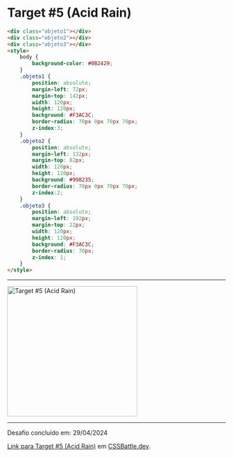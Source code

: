 # Target #5 (Acid Rain)

```HTML
<div class="objeto1"></div>
<div class="objeto2"></div>
<div class="objeto3"></div>
<style>
    body {
        background-color: #0B2429;
    }
    .objeto1 {
        position: absolute;
        margin-left: 72px;
        margin-top: 142px;
        width: 120px;
        height: 120px;
        background: #F3AC3C;
        border-radius: 70px 0px 70px 70px;
        z-index:3;
    }
    .objeto2 {
        position: absolute;
        margin-left: 132px;
        margin-top: 82px;
        width: 120px;
        height: 120px;
        background: #998235;
        border-radius: 70px 0px 70px 70px;
        z-index:2;
    }
    .objeto3 {
        position: absolute;
        margin-left: 192px;
        margin-top: 22px;
        width: 120px;
        height: 120px;
        background: #F3AC3C;
        border-radius: 70px;
        z-index: 1;
    }
</style>
```

---
<img src="https://cssbattle.dev/targets/5.png" title="Target #5 (Acid Rain)" width="300px">

---

Desafio concluído em: 29/04/2024

[Link para Target #5 (Acid Rain)](https://cssbattle.dev/play/5) em [CSSBattle.dev](https://cssbattle.dev/).